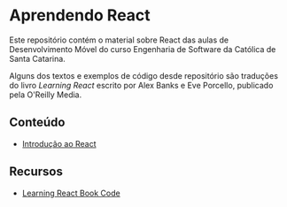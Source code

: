 # Aprendendo React

Este repositório contém o material sobre React das aulas de Desenvolvimento Móvel do curso Engenharia de Software da Católica de Santa Catarina.

Alguns dos textos e exemplos de código desde repositório são traduções do livro *Learning React* escrito por Alex Banks e Eve Porcello, publicado pela O'Reilly Media.

## Conteúdo

* [Introdução ao React](https://github.com/catolicasc-mobile/aprendendo-react/tree/master/01-introducao)

## Recursos

* [Learning React Book Code](https://github.com/MoonHighway/learning-react)
